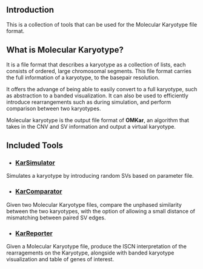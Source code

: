## Introduction
This is a collection of tools that can be used for the Molecular Karyotype file format.

## What is Molecular Karyotype?
It is a file format that describes a karyotype as a collection of lists, each consists of ordered, large chromosomal segments. This file format carries the full information of a karyotype, to the basepair resolution.

It offers the advange of being able to easily convert to a full karyotype, such as abstraction to a banded visualization. It can also be used to efficiently introduce rearrangements such as during simulation, and perform comparison between two karyotypes.

Molecular karyotype is the output file format of **OMKar**, an algorithm that takes in the CNV and SV information and output a virtual karyotype.

## Included Tools
- ### [KarSimulator](https://github.com/MolecularKaryotype/KarSimulator)
Simulates a karyotype by introducing random SVs based on parameter file.

- ### [KarComparator](https://github.com/MolecularKaryotype/KarComparator)
Given two Molecular Karyotype files, compare the unphased similarity between the two karyotypes, with the option of allowing a small distance of mismatching between paired SV edges.

- ### [KarReporter](https://github.com/MolecularKaryotype/KarReporter)
Given a Molecular Karyotype file, produce the ISCN interpretation of the rearragements on the Karyotype, alongside with banded karyotype visualization and table of genes of interest.
